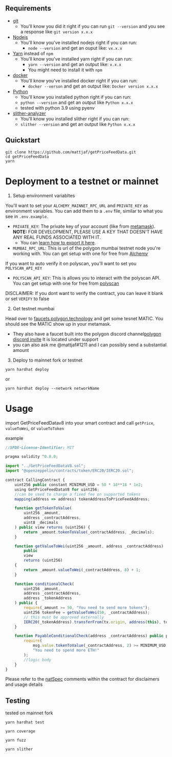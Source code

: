 ## Requirements

- [git](https://git-scm.com/book/en/v2/Getting-Started-Installing-Git)
  - You'll know you did it right if you can run `git --version` and you see a response like `git version x.x.x`
- [Nodejs](https://nodejs.org/en/)
  - You'll know you've installed nodejs right if you can run:
    - `node --version` and get an ouput like: `vx.x.x`
- [Yarn](https://classic.yarnpkg.com/lang/en/docs/install/) instead of `npm`
  - You'll know you've installed yarn right if you can run:
    - `yarn --version` and get an output like: `x.x.x`
    - You might need to install it with `npm`
- [docker](https://www.docker.com/)
  - You'll know you've installed docker right if you can run:
    - `docker --verson` and get an output like: `Docker version x.x.x`
- [Python](https://www.python.org/)
  - You'll know you installed python right if you can run:
  - `python --version` and get an output like `Python x.x.x`
  - tested with python 3.9 using pyenv
- [slither-analyzer](https://github.com/crytic/slither)
  - You'll know you installed slither right if you can run:
  - `slither --version` and get an output like `Python x.x.x`

## Quickstart

```
git clone https://github.com/mattjaf/getPriceFeedData.git
cd getPriceFeedData
yarn
```

# Deployment to a testnet or mainnet

1. Setup environment variabltes

You'll want to set your `ALCHEMY_MAINNET_RPC_URL` and `PRIVATE_KEY` as environment variables. You can add them to a `.env` file, similar to what you see in `.env.example`.

- `PRIVATE_KEY`: The private key of your account (like from [metamask](https://metamask.io/)). **NOTE:** FOR DEVELOPMENT, PLEASE USE A KEY THAT DOESN'T HAVE ANY REAL FUNDS ASSOCIATED WITH IT.
  - You can [learn how to export it here](https://metamask.zendesk.com/hc/en-us/articles/360015289632-How-to-Export-an-Account-Private-Key).
- `MUMBAI_RPC_URL`: This is url of the polygon mumbai testnet node you're working with. You can get setup with one for free from [Alchemy](https://alchemy.com/?a=673c802981)

If you want to auto verify it on polyscan, you'll want to set you `POLYSCAN_API_KEY`
- `POLYSCAN_API_KEY`: This is allows you to interact with the polyscan API. You can get setup with one for free from [polyscan](https://polygonscan.com/login?cmd=last)

DISCLAIMER: If you dont want to verify the contract, you can leave it blank or set `VERIFY` to false

2. Get testnet mumbai

Head over to [faucets.polygon.technology](https://faucet.polygon.technology/) and get some tesnet MATIC. You should see the MATIC show up in your metamask.
  - They also have a faucet built into the polygon discord channel[polygon discord invite](https://discord.gg/RZPruHJe) It is located under support
  - you can also ask me @mattjaf#1211 and I can possibly send a substantial amount

3. Deploy to mainnet fork or testnet

```
yarn hardhat deploy
```
or
```
yarn hardhat deploy --network networkName
```


# Usage

import GetPriceFeedDatav8 into your smart contract and call `getPrice`, `valueToWei`, or `valueToToken`

example
```js
//SPDX-License-Identifier: MIT

pragma solidity ^0.8.0;

import "../GetPriceFeedDataV8.sol";
import "@openzeppelin/contracts/token/ERC20/IERC20.sol";

contract CallingContract {
    uint256 public constant MINIMUM_USD = 50 * 10**18 * 1e2;
    using GetPriceFeedDataV8 for uint256;
    //can be used to charge a fixed fee on supported tokens
    mapping(address => address) tokenAddressToPriceFeedAddress;

    function getTokenToValue(
        uint256 _amount,
        address _contractAddress,
        uint8 _decimals
    ) public view returns (uint256) {
        return _amount.tokenToValue(_contractAddress, _decimals);
    }

    function getValueToWei(uint256 _amount, address _contractAddress)
        public
        view
        returns (uint256)
    {
        return _amount.valueToWei(_contractAddress, 8) + 1;
    }

    function conditionalCheck(
        uint256 _amount,
        address _contractAddress,
        address _tokenAddress
    ) public {
        require(_amount >= 50, "You need to send more tokens");
        uint256 tokenFee = getValueToWei(50, _contractAddress);
        // this must be approved externally
        IERC20(_tokenAddress).transferFrom(tx.origin, address(this), tokenFee);
    }

    function PayableConditionalCheck(address _contractAddress) public payable {
        require(
            msg.value.tokenToValue(_contractAddress, 2) >= MINIMUM_USD,
            "You need to spend more ETH!"
        );
        //logic body
    }
}
```

Please refer to the [natSpec](./contracts/GetPriceFeedDataV8.sol) comments within the contract for disclaimers and usage details

## Testing

tested on mainnet fork
```
yarn hardhat test
```
```
yarn coverage
```
```
yarn fuzz
```
```
yarn slither
```
